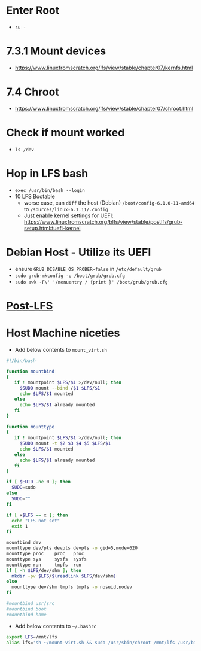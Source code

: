 # Enter Root
- `su -`

# 7.3.1 Mount devices
- https://www.linuxfromscratch.org/lfs/view/stable/chapter07/kernfs.html

# 7.4 Chroot
- https://www.linuxfromscratch.org/lfs/view/stable/chapter07/chroot.html

# Check if mount worked
- `ls /dev`

# Hop in LFS bash
- `exec /usr/bin/bash --login`
- 10 LFS Bootable
    - worse case, can `diff` the host (Debian) `/boot/config-6.1.0-11-amd64`
      to `/sources/linux-6.1.11/.config`
    - Just enable kernel settings for UEFI: https://www.linuxfromscratch.org/blfs/view/stable/postlfs/grub-setup.html#uefi-kernel

# Debian Host - Utilize its UEFI
- ensure `GRUB_DISABLE_OS_PROBER=false` in `/etc/default/grub`
- `sudo grub-mkconfig -o /boot/grub/grub.cfg`
- `sudo awk -F\' '/menuentry / {print }' /boot/grub/grub.cfg`

# [Post-LFS](https://www.linuxfromscratch.org/lfs/view/stable/chapter11/afterlfs.html)

# Host Machine niceties
- Add below contents to `mount_virt.sh`
```bash
#!/bin/bash

function mountbind
{
   if ! mountpoint $LFS/$1 >/dev/null; then
     $SUDO mount --bind /$1 $LFS/$1
     echo $LFS/$1 mounted
   else
     echo $LFS/$1 already mounted
   fi
}

function mounttype
{
   if ! mountpoint $LFS/$1 >/dev/null; then
     $SUDO mount -t $2 $3 $4 $5 $LFS/$1
     echo $LFS/$1 mounted
   else
     echo $LFS/$1 already mounted
   fi
}

if [ $EUID -ne 0 ]; then
  SUDO=sudo
else
  SUDO=""
fi

if [ x$LFS == x ]; then
  echo "LFS not set"
  exit 1
fi

mountbind dev
mounttype dev/pts devpts devpts -o gid=5,mode=620
mounttype proc    proc   proc
mounttype sys     sysfs  sysfs
mounttype run     tmpfs  run
if [ -h $LFS/dev/shm ]; then
  mkdir -pv $LFS/$(readlink $LFS/dev/shm)
else
  mounttype dev/shm tmpfs tmpfs -o nosuid,nodev
fi 

#mountbind usr/src
#mountbind boot
#mountbind home
```

- Add below contents to `~/.bashrc`
```bash
export LFS=/mnt/lfs
alias lfs='sh ~/mount-virt.sh && sudo /usr/sbin/chroot /mnt/lfs /usr/bin/env -i HOME=/root TERM="$TERM" PS1="\u:\w\\\\$ " PATH=/bin:/usr/bin:/sbin:/usr/sbin /bin/bash --login'
```

